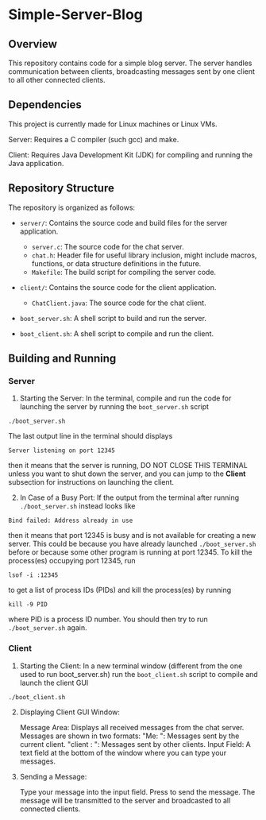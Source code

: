 # Simple-Server-Blog

## Overview

This repository contains code for a simple blog server. The server handles communication between clients, broadcasting messages sent by one client to all other connected clients.

## Dependencies

This project is currently made for Linux machines or Linux VMs. 

Server: Requires a C compiler (such gcc) and make.

Client: Requires Java Development Kit (JDK) for compiling and running the Java application.
    


## Repository Structure

The repository is organized as follows:

- `server/`: Contains the source code and build files for the server application.
  - `server.c`: The source code for the chat server.
  - `chat.h`: Header file for useful library inclusion, might include macros, functions, or data structure definitions in the future.
  - `Makefile`: The build script for compiling the server code.
  
- `client/`: Contains the source code for the client application.
  - `ChatClient.java`: The source code for the chat client.
   
- `boot_server.sh`: A shell script to build and run the server.
- `boot_client.sh`: A shell script to compile and run the client.

## Building and Running

### Server
1. Starting the Server: In the terminal, compile and run the code for launching the server by running the `boot_server.sh` script

  ```
  ./boot_server.sh
  ```
  The last output line in the terminal should displays
  ```
  Server listening on port 12345
  ```
  then it means that the server is running, DO NOT CLOSE THIS TERMINAL unless you want to shut down the server, and you can jump to the **Client** subsection for instructions on launching the client.
  

2. In Case of a Busy Port:
   If the output from the terminal after running `./boot_server.sh` instead looks like

  ```
  Bind failed: Address already in use
  ```
  then it means that port 12345 is busy and is not available for creating a new server. This could be because you have already launched `./boot_server.sh` before or because some other program is running at port 12345.
  To kill the process(es) occupying port 12345, run
  ```
  lsof -i :12345
  ```
  to get a list of process IDs  (PIDs) and kill the process(es) by running
  ```
  kill -9 PID
  ```
  where PID is a process ID number.
  You should then try to run `./boot_server.sh` again.


### Client
1. Starting the Client: In a new terminal window (different from the one used to run boot_server.sh) run the `boot_client.sh` script to compile and launch the client GUI

```
./boot_client.sh
```

2. Displaying Client GUI Window:

    Message Area: Displays all received messages from the chat server. Messages are shown in two formats:
        "Me: <message>": Messages sent by the current client.
        "client <sender socket number>: <message>": Messages sent by other clients.
    Input Field: A text field at the bottom of the window where you can type your messages.

3. Sending a Message:

    Type your message into the input field.
    Press <Enter> to send the message. The message will be transmitted to the server and broadcasted to all connected clients.








